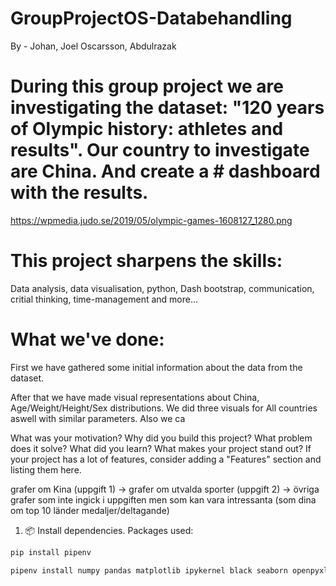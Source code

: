 # GroupProjectOS-Databehandling
By - Johan, Joel Oscarsson, Abdulrazak



# During this group project we are investigating the dataset: "120 years of Olympic history: athletes and results". Our country to investigate are China. And create a # dashboard with the results.
https://wpmedia.judo.se/2019/05/olympic-games-1608127_1280.png

# This project sharpens the skills: 
Data analysis, data visualisation, python, Dash bootstrap, communication, critial thinking, time-management and more...


# What we've done:
First we have gathered some initial information about the data from the dataset.

After that we have made visual representations about China, Age/Weight/Height/Sex distributions. We did three visuals for All countries aswell with similar parameters. Also we ca



What was your motivation?
Why did you build this project?
What problem does it solve?
What did you learn?
What makes your project stand out?
If your project has a lot of features, consider adding a "Features" section and listing them here.




 grafer om Kina (uppgift 1) -> grafer om utvalda sporter (uppgift 2) -> övriga grafer som inte ingick i uppgiften men som kan vara intressanta (som dina om top 10 länder medaljer/deltagande)








1. 📦 Install dependencies. Packages used:
```py
pip install pipenv
```
```py
pipenv install numpy pandas matplotlib ipykernel black seaborn openpyxl plotly plotly-express nbformat requests html5lib bs4 lxml python-dotenv dash dash-bootstrap-components pexpect python-dotenv
```
